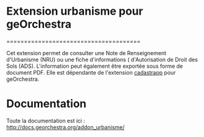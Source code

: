 # Extension urbanisme pour geOrchestra
======================================

Cet extension permet de consulter une Note de Renseignement d'Urbanisme (NRU) ou une fiche d'informations
( d'Autorisation de Droit des Sols (ADS). L'information peut également être exportée sous forme de document PDF.
 Elle est dépendante de l'extension [cadastrapp](https://github.com/georchestra/cadastrapp) pour geOrchestra.
# Documentation

Toute la documentation est ici : http://docs.georchestra.org/addon_urbanisme/
